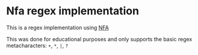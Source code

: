 # Nfa regex implementation

This is a regex implementation using [NFA](https://en.wikipedia.org/wiki/Nondeterministic_finite_automaton)

This was done for educational purposes and only supports the basic regex metacharacters: `+`, `*`, `|`, `?`
